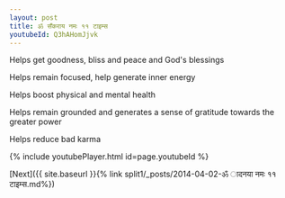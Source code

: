 ```yaml
---
layout: post
title: ॐ सँकराय नमः ११ टाइम्स
youtubeId: Q3hAHomJjvk
---
```

 
 
Helps get goodness, bliss and peace and God's blessings
 
Helps remain focused, help generate inner energy 
 
Helps boost physical and mental health 
 
Helps remain grounded and generates a sense of gratitude towards the greater power 
 
Helps reduce bad karma
 
 
 
 


{% include youtubePlayer.html id=page.youtubeId %}
 
[Next]({{ site.baseurl }}{% link  split1/_posts/2014-04-02-ॐ ादनया नमः ११ टाइम्स.md%})
 
